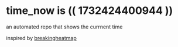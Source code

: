 # time_now is (( 1732424400944 ))

an automated repo that shows the currnent time

inspired by [breakingheatmap](https://github.com/breakingheatmap/breakingheatmap)